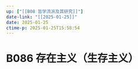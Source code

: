 ```yaml
---
up: ["[[B08 哲学流派及其研究]]"]
date-link: "[[2025-01-25]]"
date: 2025-01-25
ctime-p: 2025-01-25T15:58:54
---
```


# B086 存在主义（生存主义）
